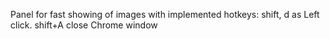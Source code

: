 Panel for fast showing of images with implemented hotkeys:
shift, d as Left click.
shift+A close Chrome window